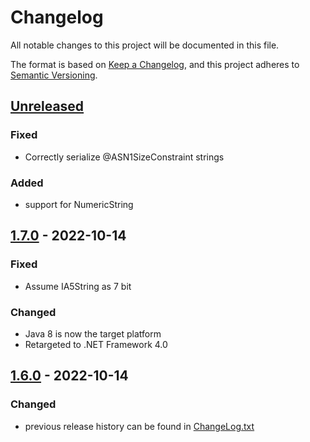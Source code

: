 # Changelog
All notable changes to this project will be documented in this file.

The format is based on [Keep a Changelog](https://keepachangelog.com/en/1.0.0/),
and this project adheres to [Semantic Versioning](https://semver.org/spec/v2.0.0.html).

## [Unreleased]
### Fixed
- Correctly serialize @ASN1SizeConstraint strings
### Added
- support for NumericString

## [1.7.0] - 2022-10-14
### Fixed
- Assume IA5String as 7 bit

### Changed
- Java 8 is now the target platform
- Retargeted to .NET Framework 4.0

## [1.6.0] - 2022-10-14
### Changed
- previous release history can be found in [ChangeLog.txt](ChangeLog.txt)

[Unreleased]: https://github.com/tisoft/BinaryNotes/compare/v1.7.0...HEAD
[1.7.0]: https://github.com/tisoft/BinaryNotes/compare/v1.6.0...v1.7.0
[1.6.0]: https://github.com/tisoft/BinaryNotes/releases/tag/v1.6.0
